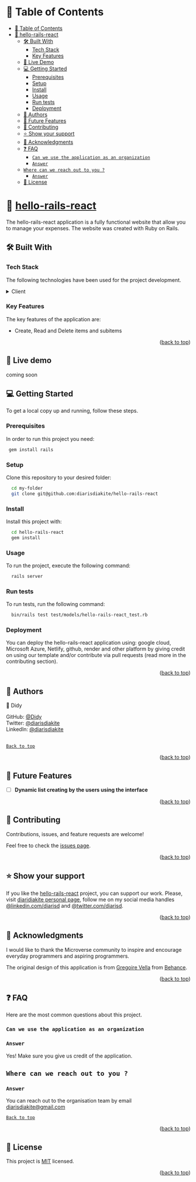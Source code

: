 <a name="#readme-top"></a>

# 📗 Table of Contents

- [📗 Table of Contents](#table-of-contents)
- [📖 hello-rails-react ](#hello-rails-react)
  - [🛠 Built With ](#built-with)
    - [Tech Stack ](#tech-stack)
    - [Key Features ](#key-features)
  - [🚀 Live Demo](#live-demo)
  - [💻 Getting Started ](#getting-started)
    - [Prerequisites](#prerequisites)
    - [Setup](#setup)
    - [Install](#install)
    - [Usage](#usage)
    - [Run tests](#run-tests)
    - [Deployment](#deployment)
  - [👥 Authors ](#authors)
  - [🔭 Future Features ](#future-features)
  - [🤝 Contributing ](#contributing)
  - [⭐️ Show your support ](#️show-your-support)
  - [🙏 Acknowledgments ](#acknowledgments)
  - [❓ FAQ ](#faq)
    - [`Can we use the application as an organization`](#can-we-use-the-application-as-an-organization)
    - [`Answer`](#answer)
  - [`Where can we reach out to you ?`](#where-can-we-reach-out-to-you)
    - [`Answer`](#answer-1)
  - [📝 License ](#license)

<!-- PROJECT DESCRIPTION -->

# 📖 [hello-rails-react](#hello-rails-react) <a name="about-project"></a>

The hello-rails-react application is a fully functional website that allow you to manage your expenses. The website was created with Ruby on Rails. 

## 🛠 Built With <a name="built-with"></a>

### Tech Stack <a name="tech-stack"></a>

The following technologies have been used for the project development.

<details>
  <summary>Client</summary>
  <ul>
    <li><a href="https://https://fr.legacy.reactjs.org/">React</a></li>
  </ul>
  <summary>Server</summary>
  <ul>
    <li><a href="https://www.ruby-lang.org/en/">Ruby</a></li>
  </ul>
  <ul>
    <li><a href="https://expressjs.com/">Rails.js</a></li>
  </ul>
</details>
<!-- Features -->

### Key Features <a name="key-features"></a>

The key features of the application are:

- Create, Read and Delete items and subitems

<p align="right">(<a href="#readme-top">back to top</a>)</p>

<!-- LIVE DEMO -->
## 🚀 Live demo <a name="live-demo"></a>

coming soon

<!-- GETTING STARTED -->

## 💻 Getting Started <a name="getting-started"></a>

To get a local copy up and running, follow these steps.

### Prerequisites

In order to run this project you need:

```sh
 gem install rails
```

### Setup

Clone this repository to your desired folder:

```sh
  cd my-folder
  git clone git@github.com:diarisdiakite/hello-rails-react
```


### Install

Install this project with:

```sh
  cd hello-rails-react
  gem install
```


### Usage

To run the project, execute the following command:

```sh
  rails server
```

### Run tests

To run tests, run the following command:

```sh
  bin/rails test test/models/hello-rails-react_test.rb
```

### Deployment

You can deploy the hello-rails-react application using: google cloud, Microsoft Azure, Netlify, github, render and other platform by giving credit on using our template and/or contribute via pull requests (read more in the contributing section).

<p align="right">(<a href="#readme-top">back to top</a>)</p>

<!-- AUTHORS -->

## 👥 Authors <a name="authors"></a>

👤 Didy

GitHub: [@Didy](https://www.github.com/diarisdiakite)
<br> Twitter: [@diarisdiakite](https://www.twitter.com/diarisd)
<br>LinkedIn: [@diarisdiakite](https://www.linkedin.com/in/diariatou-diakite-67ab80165/)
<br><br>


[`Back to top`](#readme-top)

<p align="right">(<a href="#readme-top">back to top</a>)</p>

<!-- FUTURE FEATURES -->

## 🔭 Future Features <a name="future-features"></a>

- [ ] **Dynamic list creating by the users using the interface**

<p align="right">(<a href="#readme-top">back to top</a>)</p>

<!-- CONTRIBUTING -->

## 🤝 Contributing <a name="contributing"></a>

Contributions, issues, and feature requests are welcome!

Feel free to check the [issues page](https://github.com/diarisdiakite/hello-rails-react/issues).

<p align="right">(<a href="#readme-top">back to top</a>)</p>

<!-- SUPPORT -->

## ⭐️ Show your support <a name="support"></a>

If you like the [hello-rails-react]() project, you can support our work. Please, visit [diaridiakite personal page](https://diarisdiakite.github.io/my-portfolio/), follow me on my social media handles [@linkedin.com/diarisd](https://www.linkedin.com/in/diariatou-diakite-67ab80165/) and [@twitter.com/diarisd]().

<p align="right">(<a href="#readme-top">back to top</a>)</p>

<!-- ACKNOWLEDGEMENTS -->

## 🙏 Acknowledgments <a name="acknowledgements"></a>

I would like to thank the Microverse community to inspire and encourage everyday programmers and aspiring programmers.

The original design of this application is from [Gregoire Vella](https://www.behance.net/gregoirevella) from [Behance](https://creativecommons.org/licenses/by-nc/4.0/).

<p align="right">(<a href="#readme-top">back to top</a>)</p>

<!-- FAQ (optional) -->

## ❓ FAQ <a name="faq"></a>

Here are the most common questions about this project.

### `Can we use the application as an organization`

### `Answer`
Yes! Make sure you give us credit of the application. 

## `Where can we reach out to you ?`

### `Answer`
You can reach out to the organisation team by email [diarisdiakite@gmail.com](diarisdiakite@gmail.com)

[`Back to top`](#readme-top)

<p align="right">(<a href="#readme-top">back to top</a>)</p>

<!-- LICENSE -->

## 📝 License <a name="license"></a>

This project is [MIT](./LICENSE) licensed.

<p align="right">(<a href="#readme-top">back to top</a>)</p>
